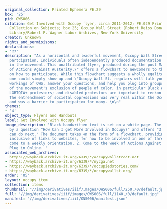 ```yaml
---
original_collection: Printed Ephemera PE.29
box: '25'
pid: OWS006
citation: Get Involved with Occupy flyer, circa 2011-2012; PE.029 Printed Ephemera
  Collection on Subjects; box 25; Occupy Wall Street (Robert Reiss Donation); Tamiment
  Library/Robert F. Wagner Labor Archives, New York University
creator: Unknown
rights_and_permisisons:
declarations:
- '23'
description: "As a horizontal and leaderful movement, Occupy Wall Street invited wide
  partcipation. Individuals often independently produced documentation on how to participate
  in the movement. This unattributed flyer, produced during the post May Day \"Week
  of Actions Against Austerity,\" offers a flowchart to newcomers to the movement
  on how to participate. While this flowchart suggests a wholly egalitarian movement---that
  one could simply show up and \"Occupy Wall St. regulars will talk you through some
  workings of OWS, answer your questions, and help you plug into groups and projects--critiques
  of the movement's exclusion of people of color, in particular Black women organizers;
  LGBTQIA+ protestors; and disabled protestors are important to reckon with and confront.
  The entrenchment of societal oppressions was very real within the Occupy movement
  and was a barrier to participation for many. \n\n"
themes:
- '4'
object_type: Flyers and Handouts
label: Get Involved with Occupy flyer
image_description: 'Black handwritten text is set on a white page. The reader is prompted
  by a question "How Can I get More Involved in Occupy?" and offers "3 things you
  can do next." The document takes on the form of a flowchart, providing information,
  inclusive of links to websites, for how to be involved in one of three ways: 1.
  come to a weekly orientation, 2. Come to the week of Actions Against Austerity 3.
  Plug in Online. '
associated_web_archives:
- https://wayback.archive-it.org/6339/*/occupywallstreet.net
- https://wayback.archive-it.org/6339/*/nycga.net
- https://wayback.archive-it.org/6339/*/occupiedstories.com/
- https://wayback.archive-it.org/6339/*/occupywallst.org/
order: '05'
layout: occupy_item
collection: items
thumbnail: "//img/derivatives/iiif/images/OWS006/full/250,/0/default.jpg"
full: "//img/derivatives/iiif/images/OWS006/full/1140,/0/default.jpg"
manifest: "//img/derivatives/iiif/OWS006/manifest.json"
---
```

